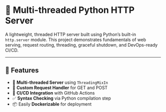 # 🔧 Multi-threaded Python HTTP Server

A lightweight, threaded HTTP server built using Python’s built-in `http.server` module. This project demonstrates fundamentals of web serving, request routing, threading, graceful shutdown, and DevOps-ready CI/CD.

---

## 🚀 Features

- 🔁 **Multi-threaded Server** using `ThreadingMixIn`
- 🧠 **Custom Request Handler** for GET and POST
- 🧪 **CI/CD Integration** with GitHub Actions
- ✅ **Syntax Checking** via Python compilation step
- 📦 Easily **Dockerizable** for deployment 



